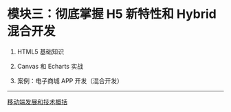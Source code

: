 # 模块三：彻底掌握 H5 新特性和 Hybrid 混合开发



1. HTML5 基础知识

2. Canvas 和 Echarts 实战

3. 案例：电子商城 APP 开发（混合开发）

-------

   

[移动端发展和技术概括](/module-3/webapp.html)

